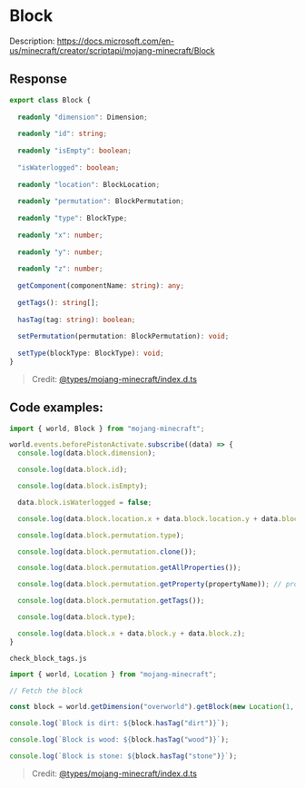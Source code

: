 # Block

Description: https://docs.microsoft.com/en-us/minecraft/creator/scriptapi/mojang-minecraft/Block

## Response

````ts
export class Block {
  
  readonly "dimension": Dimension;
  
  readonly "id": string;
  
  readonly "isEmpty": boolean;
  
  "isWaterlogged": boolean;
  
  readonly "location": BlockLocation;
  
  readonly "permutation": BlockPermutation;
  
  readonly "type": BlockType;
  
  readonly "x": number;
  
  readonly "y": number;
  
  readonly "z": number;
  
  getComponent(componentName: string): any;
  
  getTags(): string[];
  
  hasTag(tag: string): boolean;
  
  setPermutation(permutation: BlockPermutation): void;
  
  setType(blockType: BlockType): void;
}
````

> Credit: [@types/mojang-minecraft/index.d.ts](https://github.com/DefinitelyTyped/DefinitelyTyped/blob/master/types/mojang-minecraft/index.d.ts)

## Code examples:

```js
import { world, Block } from "mojang-minecraft";

world.events.beforePistonActivate.subscribe((data) => {
  console.log(data.block.dimension);

  console.log(data.block.id);

  console.log(data.block.isEmpty);

  data.block.isWaterlogged = false;

  console.log(data.block.location.x + data.block.location.y + data.block.location.z);

  console.log(data.block.permutation.type);

  console.log(data.block.permutation.clone());

  console.log(data.block.permutation.getAllProperties());

  console.log(data.block.permutation.getProperty(propertyName)); // propertyName needs to be declared

  console.log(data.block.permutation.getTags());

  console.log(data.block.type);

  console.log(data.block.x + data.block.y + data.block.z);
}
```

`check_block_tags.js`
```js
import { world, Location } from "mojang-minecraft";

// Fetch the block

const block = world.getDimension("overworld").getBlock(new Location(1, 2, 3));

console.log(`Block is dirt: ${block.hasTag("dirt")}`);

console.log(`Block is wood: ${block.hasTag("wood")}`);

console.log(`Block is stone: ${block.hasTag("stone")}`);
```

> Credit: [@types/mojang-minecraft/index.d.ts](https://github.com/DefinitelyTyped/DefinitelyTyped/blob/master/types/mojang-minecraft/index.d.ts)